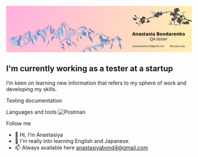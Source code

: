 ![Header](https://github.com/MiokoYo/MiokoYo/blob/main/files/3750152.png)


## I'm currently working as a tester at a startup
I’m keen on learning new information that refers to my sphere of work and developing my skills.

Testing documentation

Languages and tools
![Postman](https://img.shields.io/badge/Postman?style=plastic&logoColor=orange)


Follow me


- 👋 Hi, I’m Anastasiya
- 🌱 I'm really into learning English and Japanese.
- 📫 Always available here anastasiyabond4@gmail.com


